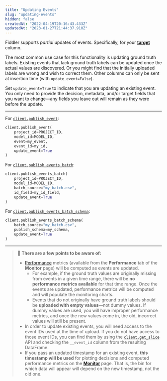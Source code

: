 ```yaml
---
title: "Updating Events"
slug: "updating-events"
hidden: false
createdAt: "2022-04-19T20:16:43.433Z"
updatedAt: "2023-01-27T21:44:37.910Z"
---
```

Fiddler supports _partial_ updates of events. Specifically, for your **[target](ref:fdlmodelinfo)** column. 

The most common use case for this functionality is updating ground truth labels. Existing events that lack ground truth labels can be updated once the actual values are discovered. Or you might find that the initially uploaded labels are wrong and wish to correct them. Other columns can only be sent at insertion time (with `update_event=False`).

Set `update_event=True` to indicate that you are updating an existing event. You only need to provide the decision, metadata, and/or target fields that you want to change—any fields you leave out will remain as they were before the update.

***



For [`client.publish_event`](https://api.fiddler.ai/#client-publish_event):

```python
client.publish_event(
    project_id=PROJECT_ID,
    model_id=MODEL_ID,
    event=my_event,
    event_id=my_id,
    update_event=True
)
```



For [`client.publish_events_batch`](https://api.fiddler.ai/#client-publish_events_batch):

```python
client.publish_events_batch(
    project_id=PROJECT_ID,
    model_id=MODEL_ID,
    batch_source="my_batch.csv",
    id_field=my_id_field,
    update_event=True
)
```



For [`client.publish_events_batch_schema`](https://api.fiddler.ai/#client-publish_events_batch_schema):

```python
client.publish_events_batch_schema(
    batch_source="my_batch.csv",
    publish_schema=my_schema,
    update_event=True
)
```



***



> 📘 **There are a few points to be aware of:**
> 
> - [Performance](doc:performance) metrics (available from the **Performance** tab of the **Monitor** page) will be computed as events are updated.
>   - For example, if the ground truth values are originally missing from events in a given time range, there will be **no performance metrics available** for that time range. Once the events are updated, performance metrics will be computed and will populate the monitoring charts.
>   - Events that do not originally have ground truth labels should be **uploaded with empty values**—not dummy values. If dummy values are used, you will have improper performance metrics, and once the new values come in, the old, incorrect values will still be present.
> - In order to update existing events, you will need access to the event IDs used at the time of upload. If you do not have access to those event IDs, you can find them by using the [`client.get_slice`](https://api.fiddler.ai/#client-get_slice) API and checking the `__event_id` column from the resulting DataFrame.
> - If you pass an updated timestamp for an existing event, **this timestamp will be used** for plotting decisions and computed performance metrics on the **[Monitor](doc:monitoring-ui)** page. That is, the bin for which data will appear will depend on the new timestamp, not the old one.